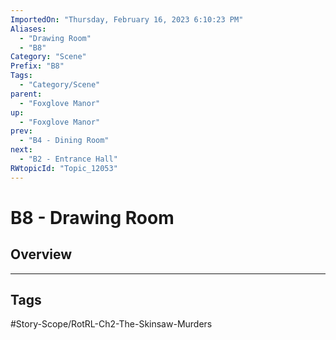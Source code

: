 ```yaml
---
ImportedOn: "Thursday, February 16, 2023 6:10:23 PM"
Aliases:
  - "Drawing Room"
  - "B8"
Category: "Scene"
Prefix: "B8"
Tags:
  - "Category/Scene"
parent:
  - "Foxglove Manor"
up:
  - "Foxglove Manor"
prev:
  - "B4 - Dining Room"
next:
  - "B2 - Entrance Hall"
RWtopicId: "Topic_12053"
---
```

# B8 - Drawing Room
## Overview

---
## Tags
#Story-Scope/RotRL-Ch2-The-Skinsaw-Murders

